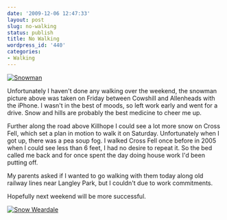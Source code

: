 ```yaml
---
date: '2009-12-06 12:47:33'
layout: post
slug: no-walking
status: publish
title: No Walking
wordpress_id: '440'
categories:
- Walking
---
```


[![Snowman](http://www.stevenhorner.com/wp-content/uploads/2009/12/Snowman-300x225.jpg)](http://www.stevenhorner.com/wp-content/uploads/2009/12/Snowman.jpg)

Unfortunately I haven't done any walking over the weekend, the snowman picture above was taken on Friday between Cowshill and Allenheads with the iPhone. I wasn't in the best of moods, so left work early and went for a drive. Snow and hills are probably the best medicine to cheer me up.

Further along the road above Killhope I could see a lot more snow on Cross Fell, which set a plan in motion to walk it on Saturday. Unfortunately when I got up, there was a pea soup fog. I walked Cross Fell once before in 2005 when I could see less than 6 feet, I had no desire to repeat it. So the bed called me back and for once spent the day doing house work I'd been putting off.

My parents asked if I wanted to go walking with them today along old railway lines near Langley Park, but I couldn't due to work commitments.

Hopefully next weekend will be more successful.

[![Snow Weardale](http://www.stevenhorner.com/wp-content/uploads/2009/12/Snow-Weardale-300x225.jpg)](http://www.stevenhorner.com/wp-content/uploads/2009/12/Snow-Weardale.jpg)
